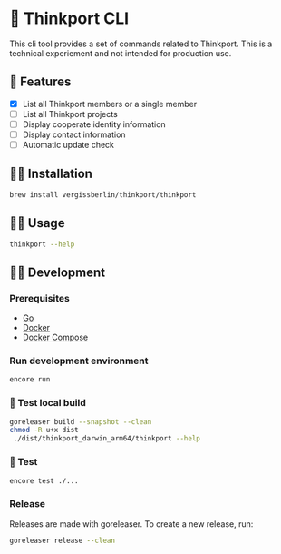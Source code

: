 # 🌈 Thinkport CLI

This cli tool provides a set of commands related to Thinkport.
This is a technical experiement and not intended for production use.

## 🚀 Features

* [x] List all Thinkport members or a single member
* [ ] List all Thinkport projects
* [ ] Display cooperate identity information
* [ ] Display contact information
* [ ] Automatic update check

## 👩‍🔧 Installation

```bash
brew install vergissberlin/thinkport/thinkport
```

## 👩‍💻 Usage

```bash
thinkport --help
```

## 👷‍♀️ Development

### Prerequisites

* [Go](https://golang.org/doc/install)
* [Docker](https://docs.docker.com/get-docker/)
* [Docker Compose](https://docs.docker.com/compose/install/)

### Run development environment

```bash
encore run
```

### 🧪 Test local build

```bash
goreleaser build --snapshot --clean
chmod -R u+x dist
 ./dist/thinkport_darwin_arm64/thinkport --help
```

### 🧪 Test

```bash
encore test ./...
```

### Release

Releases are made with goreleaser. To create a new release, run:

```bash
goreleaser release --clean
```

```bash
